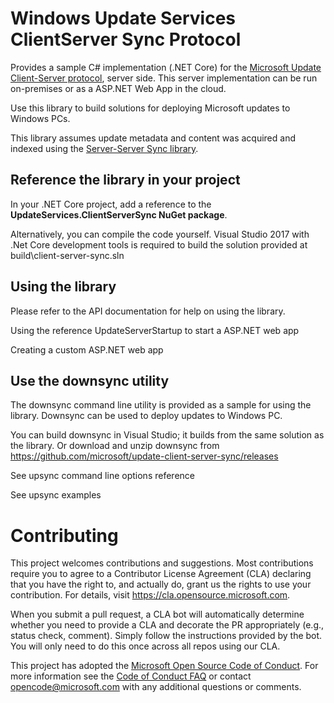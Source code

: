 # Windows Update Services ClientServer Sync Protocol

Provides a sample C# implementation (.NET Core) for the [Microsoft Update Client-Server protocol](https://docs.microsoft.com/en-us/openspecs/windows_protocols/ms-wusp/b8a2ad1d-11c4-4b64-a2cc-12771fcb079b), server side. This server implementation can be run on-premises or as a ASP.NET Web App in the cloud.

Use this library to build solutions for deploying Microsoft updates to Windows PCs.

This library assumes update metadata and content was acquired and indexed using the [Server-Server Sync library](https://github.com/microsoft/update-server-server-sync).

## Reference the library in your project
In your .NET Core project, add a reference to the **UpdateServices.ClientServerSync NuGet package**.

Alternatively, you can compile the code yourself. Visual Studio 2017 with .Net Core development tools is required to build the solution provided at build\client-server-sync.sln

## Using the library
Please refer to the API documentation for help on using the library.

Using the reference UpdateServerStartup to start a ASP.NET web app

Creating a custom ASP.NET web app

## Use the downsync utility
The downsync command line utility is provided as a sample for using the library. Downsync can be used to deploy updates to Windows PC.

You can build downsync in Visual Studio; it builds from the same solution as the library. Or download and unzip downsync from https://github.com/microsoft/update-client-server-sync/releases

See upsync command line options reference

See upsync examples

# Contributing

This project welcomes contributions and suggestions.  Most contributions require you to agree to a
Contributor License Agreement (CLA) declaring that you have the right to, and actually do, grant us
the rights to use your contribution. For details, visit https://cla.opensource.microsoft.com.

When you submit a pull request, a CLA bot will automatically determine whether you need to provide
a CLA and decorate the PR appropriately (e.g., status check, comment). Simply follow the instructions
provided by the bot. You will only need to do this once across all repos using our CLA.

This project has adopted the [Microsoft Open Source Code of Conduct](https://opensource.microsoft.com/codeofconduct/).
For more information see the [Code of Conduct FAQ](https://opensource.microsoft.com/codeofconduct/faq/) or
contact [opencode@microsoft.com](mailto:opencode@microsoft.com) with any additional questions or comments.
